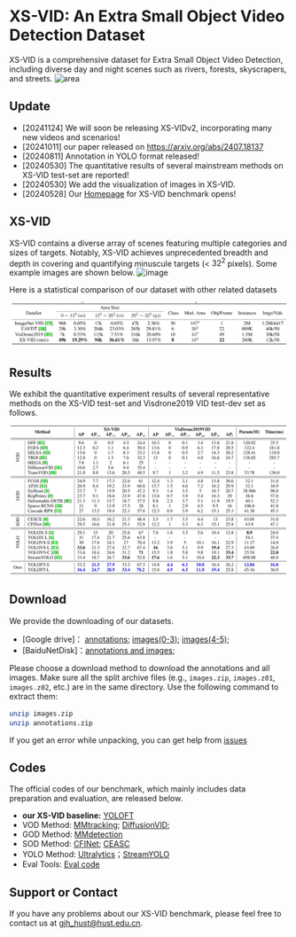# XS-VID: An Extra Small Object Video Detection Dataset
XS-VID is a comprehensive dataset for Extra Small Object Video Detection, including diverse day and night scenes such as rivers, forests, skyscrapers, and streets.
![area](imgs/XS-VID_challenge.png)

## Update

- [20241124] We will soon be releasing XS-VIDv2, incorporating many new videos and scenarios!
- [20241011] our paper released on https://arxiv.org/abs/2407.18137
- [20240811] Annotation in YOLO format released!
- [20240530] The quantitative results of several mainstream methods on XS-VID test-set are reported!
- [20240530] We add the visualization of images in XS-VID.
- [20240528] Our [Homepage](https://gjhhust.github.io/XS-VID/) for XS-VID benchmark opens!


## XS-VID
XS-VID contains a diverse array of scenes featuring multiple categories and sizes of targets. Notably, XS-VID achieves unprecedented breadth and depth in covering and quantifying minuscule targets (< $32^2$ pixels). Some example images are shown below.
![image](imgs/vis.png)



Here is a statistical comparison of our dataset with other related datasets

![dataset](imgs/all_dataset.png)

## Results

We exhibit the quantitative experiment results of several representative methods on the XS-VID test-set and Visdrone2019 VID test-dev set as follows.

![results](imgs/all_result.png)

## Download
We provide the downloading of our datasets.

- [Google drive]： [annotations](https://drive.google.com/file/d/1-MF_H6OnLL-6ZAHwmwTOdxIeKY9zqGO9/view?usp=sharing); [images(0-3)](https://drive.google.com/drive/folders/1EGTIWLCLUAlKfbq7KEeHqXL8PAyKHNQ_?usp=sharing); [images(4-5)](https://drive.google.com/drive/folders/1a6E-7YI-rwSDOtjqzRf_E0leYXSNtjaW?usp=sharing);
- [BaiduNetDisk]：[annotations and images](https://pan.baidu.com/s/1MHPF2ajDvq2y4_nTYQG3yA?pwd=tzdx);

Please choose a download method to download the annotations and all images. Make sure all the split archive files (e.g., `images.zip`, `images.z01`, `images.z02`, etc.) are in the same directory. Use the following command to extract them:
```bash
unzip images.zip
unzip annotations.zip
```
If you get an error while unpacking, you can get help from [issues](https://github.com/gjhhust/XS-VID/issues)

## Codes
The official codes of our benchmark, which mainly includes data preparation and evaluation, are released below.

- **our XS-VID baseline:** [YOLOFT](https://github.com/gjhhust/YOLOFT)
- VOD Method: [MMtracking](https://github.com/open-mmlab/mmtracking); [DiffusionVID](https://github.com/sdroh1027/DiffusionVID); 
- GOD Method: [MMdetection](https://github.com/open-mmlab/mmdetection)
- SOD Method: [CFINet](https://github.com/shaunyuan22/CFINet); [CEASC](https://github.com/Cuogeihong/CEASC)
- YOLO Method: [Ultralytics](https://github.com/ultralytics/ultralytics)；[StreamYOLO](https://github.com/yancie-yjr/StreamYOLO)
- Eval Tools:  [Eval code](https://github.com/gjhhust/XS-VID)

## Support or Contact
If you have any problems about our XS-VID benchmark, please feel free to contact us at gjh_hust@hust.edu.cn.
